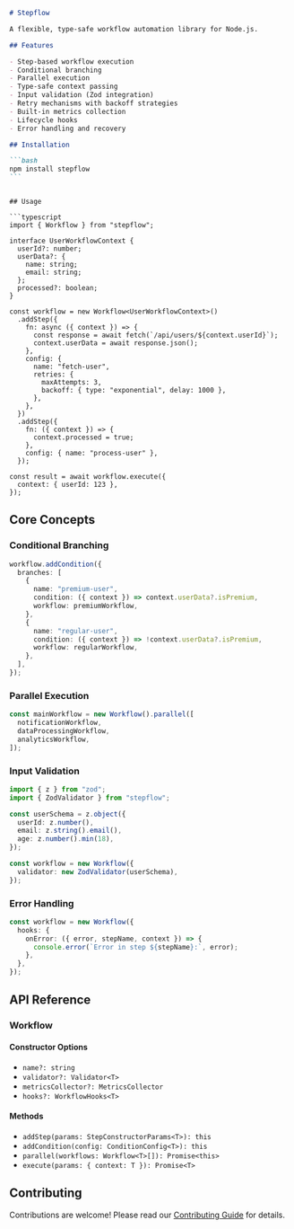 ````markdown
# Stepflow

A flexible, type-safe workflow automation library for Node.js.

## Features

- Step-based workflow execution
- Conditional branching
- Parallel execution
- Type-safe context passing
- Input validation (Zod integration)
- Retry mechanisms with backoff strategies
- Built-in metrics collection
- Lifecycle hooks
- Error handling and recovery

## Installation

```bash
npm install stepflow
```
````

````

## Usage

```typescript
import { Workflow } from "stepflow";

interface UserWorkflowContext {
  userId?: number;
  userData?: {
    name: string;
    email: string;
  };
  processed?: boolean;
}

const workflow = new Workflow<UserWorkflowContext>()
  .addStep({
    fn: async ({ context }) => {
      const response = await fetch(`/api/users/${context.userId}`);
      context.userData = await response.json();
    },
    config: {
      name: "fetch-user",
      retries: {
        maxAttempts: 3,
        backoff: { type: "exponential", delay: 1000 },
      },
    },
  })
  .addStep({
    fn: ({ context }) => {
      context.processed = true;
    },
    config: { name: "process-user" },
  });

const result = await workflow.execute({
  context: { userId: 123 },
});
````

## Core Concepts

### Conditional Branching

```typescript
workflow.addCondition({
  branches: [
    {
      name: "premium-user",
      condition: ({ context }) => context.userData?.isPremium,
      workflow: premiumWorkflow,
    },
    {
      name: "regular-user",
      condition: ({ context }) => !context.userData?.isPremium,
      workflow: regularWorkflow,
    },
  ],
});
```

### Parallel Execution

```typescript
const mainWorkflow = new Workflow().parallel([
  notificationWorkflow,
  dataProcessingWorkflow,
  analyticsWorkflow,
]);
```

### Input Validation

```typescript
import { z } from "zod";
import { ZodValidator } from "stepflow";

const userSchema = z.object({
  userId: z.number(),
  email: z.string().email(),
  age: z.number().min(18),
});

const workflow = new Workflow({
  validator: new ZodValidator(userSchema),
});
```

### Error Handling

```typescript
const workflow = new Workflow({
  hooks: {
    onError: ({ error, stepName, context }) => {
      console.error(`Error in step ${stepName}:`, error);
    },
  },
});
```

## API Reference

### Workflow

#### Constructor Options

- `name?: string`
- `validator?: Validator<T>`
- `metricsCollector?: MetricsCollector`
- `hooks?: WorkflowHooks<T>`

#### Methods

- `addStep(params: StepConstructorParams<T>): this`
- `addCondition(config: ConditionConfig<T>): this`
- `parallel(workflows: Workflow<T>[]): Promise<this>`
- `execute(params: { context: T }): Promise<T>`

## Contributing

Contributions are welcome! Please read our [Contributing Guide](CONTRIBUTING.md) for details.
